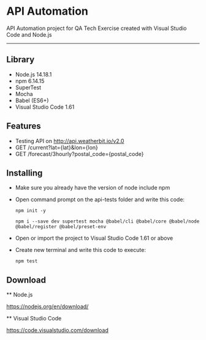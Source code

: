 # API Automation

API Automation project for QA Tech Exercise created with Visual Studio Code and Node.js

---

## Library

- Node.js 14.18.1
- npm 6.14.15
- SuperTest
- Mocha
- Babel (ES6+)
- Visual Studio Code 1.61



## Features

- Testing API on http://api.weatherbit.io/v2.0
- GET /current?lat={lat}&lon={lon} 
- GET /forecast/3hourly?postal_code={postal_code} 



## Installing

- Make sure you already have the version of node include npm

- Open command prompt on the api-tests folder and write this code:

  `npm init -y`

  `npm i --save dev supertest mocha @babel/cli @babel/core @babel/node @babel/register @babel/preset-env`

- Open or import the project to Visual Studio Code 1.61 or above

- Create new terminal and write this code to execute:

  `npm test`



## Download

** Node.js

https://nodejs.org/en/download/

** Visual Studio Code

https://code.visualstudio.com/download

